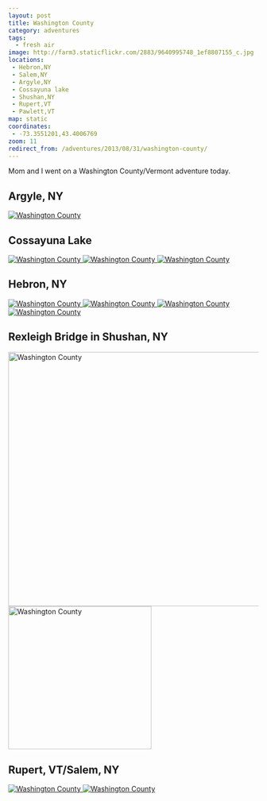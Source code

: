 ```yaml
---
layout: post
title: Washington County
category: adventures
tags:
  - fresh air
image: http://farm3.staticflickr.com/2883/9640995748_1ef8807155_c.jpg
locations:
 - Hebron,NY
 - Salem,NY
 - Argyle,NY
 - Cossayuna lake
 - Shushan,NY
 - Rupert,VT
 - Pawlett,VT
map: static
coordinates:
 - -73.3551201,43.4006769
zoom: 11
redirect_from: /adventures/2013/08/31/washington-county/
---
```



Mom and I went on a Washington County/Vermont adventure today.

## Argyle, NY

<div class="photos">
<a href="http://www.flickr.com/photos/91218249@N05/9637740279/" title="Washington County by katydecorah, on Flickr">
<img src="http://farm3.staticflickr.com/2878/9637740279_a6f70ebedd_c.jpg"  alt="Washington County"></a>
</div>

## Cossayuna Lake

<div class="photos">
<a href="http://www.flickr.com/photos/91218249@N05/9637747745/" title="Washington County by katydecorah, on Flickr">
<img src="http://farm6.staticflickr.com/5470/9637747745_b5989c4710_c.jpg" class="img-half" alt="Washington County"></a><a href="http://www.flickr.com/photos/91218249@N05/9640986104/" title="Washington County by katydecorah, on Flickr">
<img src="http://farm3.staticflickr.com/2878/9640986104_1a6274ee92_c.jpg" class="img-half" alt="Washington County"></a><a href="http://www.flickr.com/photos/91218249@N05/9640987334/" title="Washington County by katydecorah, on Flickr">
<img src="http://farm6.staticflickr.com/5498/9640987334_81452d79e3_c.jpg"  alt="Washington County" class="pop-out"></a>
</div>

## Hebron, NY

<div class="photos">
<a href="http://www.flickr.com/photos/91218249@N05/9640990302/" title="Washington County by katydecorah, on Flickr">
<img src="http://farm6.staticflickr.com/5532/9640990302_827d1982fc_c.jpg" class="img-half" alt="Washington County"></a><a href="http://www.flickr.com/photos/91218249@N05/9640992772/" title="Washington County by katydecorah, on Flickr">
<img src="http://farm6.staticflickr.com/5509/9640992772_145d3077e2_c.jpg" class="img-half" alt="Washington County"></a><a href="http://www.flickr.com/photos/91218249@N05/9640977766/" title="Washington County by katydecorah, on Flickr">
<img src="http://farm4.staticflickr.com/3762/9640977766_b4d34ec115_c.jpg" class="img-half" alt="Washington County"></a><a href="http://www.flickr.com/photos/91218249@N05/9637759135/" title="Washington County by katydecorah, on Flickr">
<img src="http://farm8.staticflickr.com/7353/9637759135_4c2076a44d_c.jpg" class="img-half" alt="Washington County"></a>
</div>

## Rexleigh Bridge in Shushan, NY

<div class="photos">
<a href="http://www.flickr.com/photos/91218249@N05/9640995748/" title="Washington County by katydecorah, on Flickr">
<img src="http://farm3.staticflickr.com/2883/9640995748_1ef8807155_c.jpg" width="512" class="img-split-wide" alt="Washington County"></a><a href="http://www.flickr.com/photos/91218249@N05/9640997512/" title="Washington County by katydecorah, on Flickr">
<img src="http://farm6.staticflickr.com/5508/9640997512_4d46d93e11_c.jpg" width="288"  class="img-split-tall" alt="Washington County"></a>
</div>

## Rupert, VT/Salem, NY

<div class="photos">
<a href="http://www.flickr.com/photos/91218249@N05/9637763745/" title="Washington County by katydecorah, on Flickr">
<img src="http://farm6.staticflickr.com/5496/9637763745_235a81196b_c.jpg" class="img-half" alt="Washington County"></a><a href="http://www.flickr.com/photos/91218249@N05/9637743609/" title="Washington County by katydecorah, on Flickr">
<img src="http://farm6.staticflickr.com/5492/9637743609_c4546f5f1a_c.jpg" class="img-half" alt="Washington County"></a>
</div>
